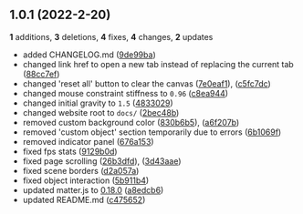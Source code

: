## 1.0.1 (2022-2-20)
**1** additions, **3** deletions, **4** fixes, **4** changes, **2** updates

- added CHANGELOG.md ([9de99ba](https://github.com/elixirbuild/vantage-playground/commit/9de99ba))
- changed link href to open a new tab instead of replacing the current tab ([88cc7ef](https://github.com/elixirbuild/vantage-playground/commit/86cc7e5))
- changed 'reset all' button to clear the canvas ([7e0eaf1](https://github.com/elixirbuild/vantage-playground/commit/7e0eaf1)), ([c5fc7dc](https://github.com/elixirbuild/vantage-playground/commit/c5fc7dc))
- changed mouse constraint stiffness to `0.96` ([c8ea944](https://github.com/elixirbuild/vantage-playground/commit/c8ea944))
- changed initial gravity to `1.5` ([4833029](https://github.com/elixirbuild/vantage-playground/commit/4833029))
- changed website root to `docs/` ([2bec48b](https://github.com/elixirbuild/vantage-playground/commit/2bec48b))
- removed custom background color ([830b6b5](https://github.com/elixirbuild/vantage-playground/commit/830b6b5)), ([a6f207b](https://github.com/elixirbuild/vantage-playground/commit/a6f207b))
- removed 'custom object' section temporarily due to errors ([6b1069f](https://github.com/elixirbuild/vantage-playground/commit/6b1069f))
- removed indicator panel ([676a153](https://github.com/elixirbuild/vantage-playground/commit/676a153))
- fixed fps stats ([9129b0d](https://github.com/elixirbuild/vantage-playground/commit/9129b0d))
- fixed page scrolling ([26b3dfd](https://github.com/elixirbuild/vantage-playground/commit/26b3dfd)), ([3d43aae](https://github.com/elixirbuild/vantage-playground/commit/3d43aae))
- fixed scene borders ([d2a057a](https://github.com/elixirbuild/vantage-playground/commit/d2a057a))
- fixed object interaction ([5b911b4](https://github.com/elixirbuild/vantage-playground/commit/5b911b4))
- updated matter.js to [0.18.0](https://github.com/liabru/matter-js/blob/master/CHANGELOG.md#0180-2021-12-15)
 ([a8edcb6](https://github.com/elixirbuild/vantage-playground/commit/a8edcb6))
- updated README.md ([c475652](https://github.com/elixirbuild/vantage-playground/commit/c475652))
